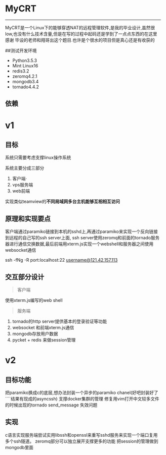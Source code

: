 # MyCRT

-------------------------------------------
MyCRT是一个Linux下的能够穿透NAT的远程管理软件,是我的毕业设计,虽然很low,也没有什么技术含量,但是在写的过程中起码还是学到了一点点东西的在这里感谢
毕设的老师和翔哥出这个题目.也许是个很水的项目但是真心还是有收获的

##测试开发环境
- Python3.5.3
- Mint Linux16
- redis3.2
- zeromq4.2.1
- mongodb3.4
- tornado4.4.2

## 依赖



# v1
## 目标

系统只需要考虑支撑linux操作系统

系统主要分成三部分
1. 客户端·
2. vps服务端
3. web前端

实现类似teamview的**不同局域网多台主机能够互相相互访问**


## 原理和实现要点
客户端通过paramiko链接到本机的sshd上,再通过paramiko来实现一个反向链接到远程的自己写的ssh server上面, ssh server使用zeromq和前面的tornado服务器进行通信交换数据,最后前端用xterm.js实现一个webshell和服务器之间使用websocket通信



ssh -fNg -R port:localhost:22 username@121.42.157.113

## 交互部分设计

> 客户端

使用xterm.js编写的web shell

> 服务端

1. tornado的http server提供基本的登录验证等功能
2. websocket 和前端xterm.js通信
3. mongodb存放用户数据
4. pycket + redis 来做session管理



# v2

## 目标功能
把paramiko换成c的底层,想办法封装一个异步的paramiko chanel(好吧封装好了````结果有现成的asyncssh)
支撑docker集群的管理
修复用vim打开中文较多文件的时候出现的tornado send_message 失效问题

## 实现
c语言实现服务端尝试实用libssh和openssl来重写sshd服务来实现一个端口复用多个ssh隧道。
zeromq部分可以独立展开支撑更多的功能
把session的管理做到mongodb里面


